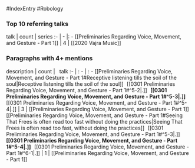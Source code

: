 #IndexEntry #Robology

### Top 10 referring talks
talk | count | series
:- | - |: -
[[Preliminaries Regarding Voice, Movement, and Gesture - Part 1]] | 4 | [[2020 Vajra Music]]

### Paragraphs with 4+ mentions
description | count | &nbsp;&nbsp;talk
:- | : - | : -
[[Preliminaries Regarding Voice, Movement, and Gesture - Part 1#Receptive listening tills the soil of the soul\|Receptive listening tills the soil of the soul]] &nbsp;&nbsp;[[0301 Preliminaries Regarding Voice, Movement, and Gesture - Part 1#^5-2\|.]] &nbsp; **[[0301 Preliminaries Regarding Voice, Movement, and Gesture - Part 1#^5-3\|.]]** &nbsp; [[0301 Preliminaries Regarding Voice, Movement, and Gesture - Part 1#^5-4\|.]] | 3 | [[Preliminaries Regarding Voice, Movement, and Gesture - Part 1]]
[[Preliminaries Regarding Voice, Movement, and Gesture - Part 1#Seeing That Frees is often read too fast without doing the practices\|Seeing That Frees is often read too fast, without doing the practices]] &nbsp;&nbsp;[[0301 Preliminaries Regarding Voice, Movement, and Gesture - Part 1#^5-3\|.]] &nbsp; **[[0301 Preliminaries Regarding Voice, Movement, and Gesture - Part 1#^5-4\|.]]** &nbsp; [[0301 Preliminaries Regarding Voice, Movement, and Gesture - Part 1#^6-1\|.]] | 1 | [[Preliminaries Regarding Voice, Movement, and Gesture - Part 1]]

